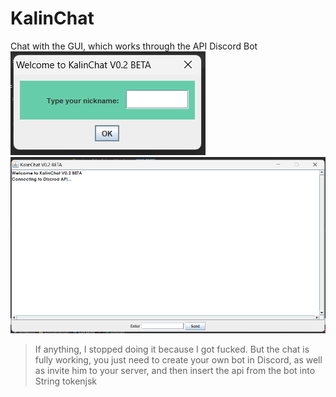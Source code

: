 # KalinChat
Chat with the GUI, which works through the API Discord Bot
![Image alt](https://github.com/llyxa05/KalinChat/blob/main/img/img1.png)
![Image alt](https://github.com/llyxa05/KalinChat/blob/main/img/img2.png)
>If anything, I stopped doing it because I got fucked. But the chat is fully working, you just need to create your own bot in Discord, as well as invite him to your server, and then insert the api from the bot into String tokenjsk
